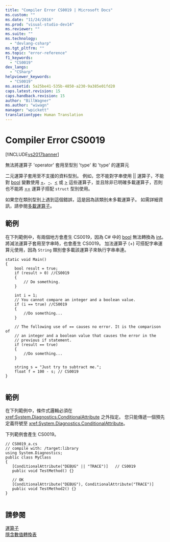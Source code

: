 ```yaml
---
title: "Compiler Error CS0019 | Microsoft Docs"
ms.custom: ""
ms.date: "11/24/2016"
ms.prod: "visual-studio-dev14"
ms.reviewer: ""
ms.suite: ""
ms.technology: 
  - "devlang-csharp"
ms.tgt_pltfrm: ""
ms.topic: "error-reference"
f1_keywords: 
  - "CS0019"
dev_langs: 
  - "CSharp"
helpviewer_keywords: 
  - "CS0019"
ms.assetid: 5a25be41-535b-4850-a230-9a385e01fd20
caps.latest.revision: 15
caps.handback.revision: 15
author: "BillWagner"
ms.author: "wiwagn"
manager: "wpickett"
translationtype: Human Translation
---
```

# Compiler Error CS0019
[!INCLUDE[vs2017banner](../../../csharp/includes/vs2017banner.md)]

無法將運算子 'operator' 套用至型別 'type' 和 'type' 的運算元  
  
 二元運算子套用至不支援的資料型別。  例如，您不能對字串使用 [&#124;&#124;](../../../csharp/language-reference/operators/conditional-or-operator.md) 運算子，不能對 [bool](../../../csharp/language-reference/keywords/bool.md) 變數使用 [\+](../../../csharp/language-reference/operators/addition-operator.md)、[\-](../../../csharp/language-reference/operators/subtraction-operator.md)、[\<](../../../csharp/language-reference/operators/less-than-operator.md) 或 [\>](../../../csharp/language-reference/operators/greater-than-operator.md) 這些運算子，並且除非已明確多載運算子，否則也不能將 [\=\=](../../../csharp/language-reference/operators/equality-comparison-operator.md) 運算子搭配 `struct` 型別使用。  
  
 如果您在類別型別上遇到這個錯誤，這是因為該類別未多載運算子。  如需詳細資訊，請參閱[多載運算子](../../../csharp/programming-guide/statements-expressions-operators/overloadable-operators.md)。  
  
## 範例  
 在下列範例中，有兩個地方會產生 CS0019，因為 C\# 中的 [bool](../../../csharp/language-reference/keywords/bool.md) 無法轉換為 [int](../../../csharp/language-reference/keywords/int.md)。  將減法運算子套用至字串時，也會產生 CS0019。  加法運算子 \(\+\) 可搭配字串運算元使用，因為 `String` 類別會多載該運算子來執行字串串連。  
  
```  
static void Main()  
{  
    bool result = true;  
    if (result > 0) //CS0019  
    {  
        // Do something.  
    }  
  
    int i = 1;  
    // You cannot compare an integer and a boolean value.  
    if (i == true) //CS0019  
    {  
        //Do something...  
    }  
  
    // The following use of == causes no error. It is the comparison of  
    // an integer and a boolean value that causes the error in the   
    // previous if statement.  
    if (result == true)  
    {  
        //Do something...  
    }  
  
    string s = "Just try to subtract me.";  
    float f = 100 - s; // CS0019  
}  
  
```  
  
## 範例  
 在下列範例中，條件式邏輯必須在 <xref:System.Diagnostics.ConditionalAttribute> 之外指定。  您只能傳遞一個預先定義符號至 <xref:System.Diagnostics.ConditionalAttribute>。  
  
 下列範例會產生 CS0019。  
  
```  
// CS0019_a.cs  
// compile with: /target:library  
using System.Diagnostics;  
public class MyClass  
{  
   [ConditionalAttribute("DEBUG" || "TRACE")]   // CS0019  
   public void TestMethod() {}  
  
   // OK  
   [ConditionalAttribute("DEBUG"), ConditionalAttribute("TRACE")]  
   public void TestMethod2() {}  
}  
  
```  
  
## 請參閱  
 [運算子](../../../csharp/programming-guide/statements-expressions-operators/operators.md)   
 [隱含數值轉換表](../../../csharp/language-reference/keywords/implicit-numeric-conversions-table.md)